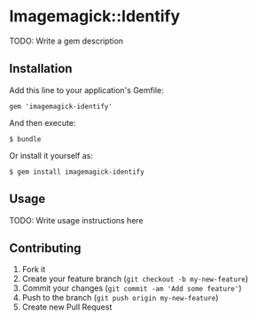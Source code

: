 # Imagemagick::Identify

TODO: Write a gem description

## Installation

Add this line to your application's Gemfile:

    gem 'imagemagick-identify'

And then execute:

    $ bundle

Or install it yourself as:

    $ gem install imagemagick-identify

## Usage

TODO: Write usage instructions here

## Contributing

1. Fork it
2. Create your feature branch (`git checkout -b my-new-feature`)
3. Commit your changes (`git commit -am 'Add some feature'`)
4. Push to the branch (`git push origin my-new-feature`)
5. Create new Pull Request
